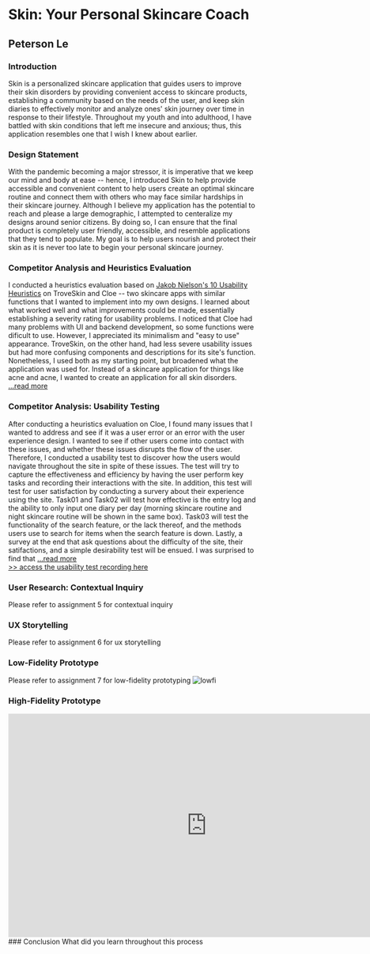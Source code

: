 # Skin: Your Personal Skincare Coach
## Peterson Le

### Introduction
Skin is a personalized skincare application that guides users to improve their skin disorders by providing convenient access to skincare products, establishing a community based on the needs of the user, and keep skin diaries to effectively monitor and analyze ones' skin journey over time in response to their lifestyle. Throughout my youth and into adulthood, I have battled with skin conditions that left me insecure and anxious; thus, this application resembles one that I wish I knew about earlier. 

### Design Statement
With the pandemic becoming a major stressor, it is imperative that we keep our mind and body at ease -- hence, I introduced Skin to help provide accessible and convenient content to help users create an optimal skincare routine and connect them with others who may face similar hardships in their skincare journey. Although I believe my application has the potential to reach and please a large demographic, I attempted to centeralize my designs around senior citizens. By doing so, I can ensure that the final product is completely user friendly, accessible, and  resemble applications that they tend to populate. My goal is to help users nourish and protect their skin as it is never too late to begin your personal skincare journey.

### Competitor Analysis and Heuristics Evaluation
I conducted a heuristics evaluation based on [Jakob Nielson's 10 Usability Heuristics](https://www.nngroup.com/articles/ten-usability-heuristics/) on TroveSkin and Cloe -- two skincare apps with similar functions that I wanted to implement into my own designs. I learned about what worked well and what improvements could be made, essentially establishing a severity rating for usability problems. I noticed that Cloe had many problems with UI and backend development, so some functions were dificult to use. However, I appreciated its minimalism and "easy to use" appearance. TroveSkin, on the other hand, had less severe usability issues but had more confusing components and descriptions for its site's function. Nonetheless, I used both as my starting point, but broadened what the application was used for. Instead of a skincare application for things like acne and acne, I wanted to create an application for all skin disorders. [...read more](https://github.com/ledatp/DH110/tree/main/Assignment%201)

### Competitor Analysis: Usability Testing
After conducting a heuristics evaluation on Cloe, I found many issues that I wanted to address and see if it was a user error or an error with the user experience design. I wanted to see if other users come into contact with these issues, and whether these issues disrupts the flow of the user. Therefore, I conducted a usability test to discover how the users would navigate throughout the site in spite of these issues. The test will try to capture the effectiveness and efficiency by having the user perform key tasks and recording their interactions with the site. In addition, this test will test for user satisfaction by conducting a survery about their experience using the site. Task01 and Task02 will test how effective is the entry log and the ability to only input one diary per day (morning skincare routine and night skincare routine will be shown in the same box). Task03 will test the functionality of the search feature, or the lack thereof, and the methods users use to search for items when the search feature is down. Lastly, a survey at the end that ask questions about the difficulty of the site, their satifactions, and a simple desirability test will be ensued. I was surprised to find that [...read more](https://github.com/ledatp/DH110/tree/main/Assignment%202) <br/>
[>> access the usability test recording here](https://drive.google.com/file/d/16D2EtG9wunWhMJjs86CC91oT8p8shAkw/view?usp=sharing)

### User Research: Contextual Inquiry
Please refer to assignment 5 for contextual inquiry
### UX Storytelling
Please refer to assignment 6 for ux storytelling
### Low-Fidelity Prototype
Please refer to assignment 7 for low-fidelity prototyping
![lowfi](https://user-images.githubusercontent.com/63027004/116832234-ca111e00-ab68-11eb-9637-7933fc0f35be.png)
### High-Fidelity Prototype
<iframe style="border: 1px solid rgba(0, 0, 0, 0.1);" width="800" height="450" src="https://www.figma.com/embed?embed_host=share&url=https%3A%2F%2Fwww.figma.com%2Fproto%2FrJNdppdBnEBUi4Jpwf32i5%2Fdh110-skin%3Fnode-id%3D1%253A2%26scaling%3Dscale-down%26page-id%3D0%253A1" allowfullscreen></iframe>
### Conclusion
What did you learn throughout this process <br/>






